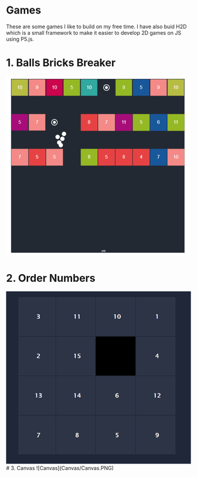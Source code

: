 # Games
These are some games I like to build on my free time. 
I have also buid H2D which is a small framework to make it easier to develop 2D games on JS using P5.js.

# 1. Balls Bricks Breaker
![Balls Bricks Breaker](bals.PNG)
# 2. Order Numbers
<img src="https://github.com/Neriysp/Games/blob/master/Order%20Numbers/OrderNumbers.PNG">
# 3. Canvas
![Canvas](Canvas/Canvas.PNG)
